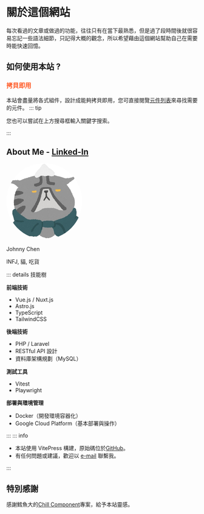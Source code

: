 <script setup>
import { VPTeamMembers } from 'vitepress/theme'

const members = [
  {
    avatar: 'https://chillcomponent.codlin.me/logo.webp',
    name: 'Codfish',
    title: '@codfish2140',
    links: [
       { icon: 'gitlab', link: 'https://gitlab.com/side_project/chill-component' },
      { icon: 'threads', link: 'https://www.threads.com/@codfish2140' },
      { icon: 'youtube', link: 'https://www.youtube.com/@codfish2140' },
    ]
  }]
</script>

# 關於這個網站

每次看過的文章或做過的功能，往往只有在當下最熟悉，但是過了段時間後就很容易忘記一些語法細節，只記得大概的觀念，所以希望藉由這個網站幫助自己在需要時能快速回憶。

## 如何使用本站 ?

### <span style="color: #ff5722;">拷貝即用</span>

本站會盡量將各式組件，設計成能夠拷貝即用，您可直接閱覽[元件列表](./components/)來尋找需要的元件。
::: tip

您也可以嘗試在上方搜尋框輸入關鍵字搜索。

:::
<!--
### <span style="color: #4caf50;">對我來說： 目的分類</span>

根據學習目的不同，本站的組件區分：

- **靈感實踐**: 重構並優化自己的做過的元件，或將一些想法予以實踐。
- **學習之道**: 重現他人元件，並分析可以學習的地方。

::: tip

每個組件詳細頁面的後半部將紀錄我對該組件的構建心得（類似筆記）。

::: -->

## About Me - [Linked-In](https://www.linkedin.com/in/johnny-chen-51b61427a)

<section class=" flex items-center gap-5">
<img src="/cat-icon.png" alt="cat-icon" width="200" height="200" style="border-radius: 50%;"/>
<div class="flex flex-col gap-2">
  <p class="text-3xl font-bold">Johnny Chen</p>
  <p class="self-end">INFJ, 貓, 吃貨</p>

</div>
</section>

::: details 技能樹

**前端技術**

- Vue.js / Nuxt.js
- Astro.js
- TypeScript
- TailwindCSS

**後端技術**

- PHP / Laravel
- RESTful API 設計
- 資料庫架構規劃（MySQL）

**測試工具**

- Vitest
- Playwright

**部署與環境管理**

- Docker（開發環境容器化）
- Google Cloud Platform（基本部署與操作）

:::
::: info

- 本站使用 VitePress 構建，原始碼位於[GitHub](https://github.com/johnny-PcP/myPlayground.git)。
- 有任何問題或建議，歡迎以 [e-mail](mailto:johnnypcp0313@gmail.com) 聯繫我。

:::

## 特別感謝

感謝鱈魚大的[Chill Component](https://gitlab.com/side_project/chill-component)專案，給予本站靈感。
<VPTeamMembers size="small" :members />
